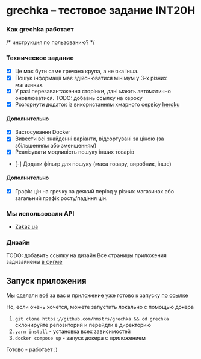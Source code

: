 # grechka – тестовое задание INT20H

### Как grechka работает

/* 
инструкция по пользованию?
*/

### Техническое задание

- [x] Це має бути саме гречана крупа, а не яка інша.
- [x] Пошук інформації має здійснюватися мінімум у 3-х різних магазинах.
- [x] У разі перезавантаження сторінки, дані мають автоматично оновлюватися.
TODO: добавиь ссылку на хероку
- [x] Розгорнути додаток із використанням хмарного сервісу [heroku](heroku.com)

#### Дополнительно

- [x] Застосування Docker
- [x] Вивести всі знайденні варіанти, відсортувані за ціною (за збільшенням або зменшенням)
- [x] Реалізувати модливість пошуку інших товарів
- [-] Додати фільтр для пошуку (маса товару, виробник, інше)

#### Дополнительно

- [x] Графік цін на гречку за деякий період у різних магазинах або загальний графік росту/падіння цін.

### Мы использовали API

- [Zakaz.ua](https://stores-api.zakaz.ua)

### Дизайн

TODO: добавить ссылку на дизайн
Все страницы приложения задизайнены [в фигме](https://www.figma.com/file/sj4pqs2WFnOPnzP6Cxugk2/arno?node-id=20%3A0)


## Запуск приложения

Мы сделали всё за вас и приложение уже готово к запуску [по ссылке](https://client.stanislavtihonov5.now.sh)

Но, если очень хочется, можете запустить локально с помощью докера

1.  `git clone https://github.com/hmstrs/grechka && cd grechka` склонируйте репозиторий и перейдти в директорию
2.  `yarn install` - установка всех зависимостей
3.  `docker compose up` - запуск докера с приложением

Готово - работает :)

